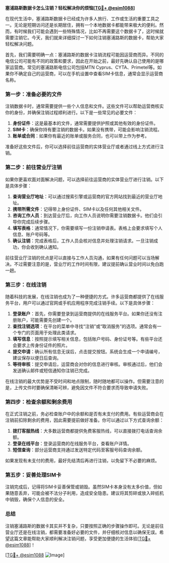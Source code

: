 **塞浦路斯数据卡怎么注销？轻松解决你的烦恼[[TG💪+ @esim1088](https://t.me/s/esim1088)]**

在现代生活中，塞浦路斯数据卡已经成为许多人旅行、工作或生活的重要工具之一。无论是短期访问还是长期居住，拥有一个本地数据卡都能带来极大的便利。然而，有时候我们可能会遇到一些特殊情况，比如不再需要这个数据卡了，这时候就需要注销它。今天，我们就来详细探讨一下如何注销塞浦路斯的数据卡，帮助大家轻松解决问题。

首先，我们需要明确一点：塞浦路斯的数据卡注销流程可能因运营商而异。不同的电信公司可能有不同的政策和要求，因此在开始之前，最好先确认自己使用的是哪家运营商。常见的塞浦路斯电信公司包括MTN Cyprus、CYTA、Primetel等。如果你不确定自己的运营商，可以在手机设置中查看SIM卡信息，通常会显示运营商名称。

### 第一步：准备必要的文件

注销数据卡时，通常需要提供一些个人信息和文件。这些文件可以帮助运营商核实你的身份，并确保注销过程顺利进行。以下是一些常见的必要文件：

1. **身份证件**：这是最基本的文件，通常需要提供护照或其他有效的身份证件。
2. **SIM卡**：确保你持有要注销的数据卡。如果没有携带，可能会影响注销流程。
3. **账单或合同**：如果你有最近的账单或服务合同，也可以带上作为参考。

准备好这些文件后，你可以选择前往运营商的实体营业厅或者通过线上方式进行注销。

### 第二步：前往营业厅注销

如果你更喜欢面对面解决问题，可以选择前往运营商的实体营业厅进行注销。以下是具体步骤：

1. **查询营业厅地址**：可以通过搜索引擎或运营商的官方网站找到最近的营业厅地址。
2. **携带所需文件**：记得带上身份证件、SIM卡以及任何其他相关文件。
3. **咨询工作人员**：到达营业厅后，向工作人员说明你需要注销数据卡。他们会引导你完成后续步骤。
4. **填写表格**：通常情况下，你需要填写一份注销申请表。表格上会要求填写个人信息、账户号码等。
5. **确认注销**：完成表格后，工作人员会核对信息并处理注销请求。一旦注销成功，你会收到确认通知。

前往营业厅注销的优点是可以直接与工作人员沟通，如果有任何问题可以当场解决。不过需要注意的是，营业厅的工作时间有限，建议提前确认营业时间以免白跑一趟。

### 第三步：在线注销

随着科技的发展，在线注销也成为了一种便捷的方式。许多运营商都提供了在线服务平台，用户可以通过官网或手机应用程序完成注销手续。以下是具体步骤：

1. **登录账户**：首先，你需要登录到运营商提供的在线服务平台。如果你还没有注册账户，可能需要先创建一个。
2. **查找注销选项**：在平台的菜单中寻找“注销”或“取消服务”的选项。通常会有一个专门的页面用于处理此类请求。
3. **填写信息**：按照提示填写相关信息，包括账户号码、身份证号等。有些平台还会要求上传身份证件的照片。
4. **提交申请**：确认所有信息无误后，点击提交按钮。系统会生成一个申请编号，建议保存以便日后查询。
5. **等待审核**：提交申请后，运营商会对你的信息进行审核。审核通过后，他们会发送确认邮件或短信通知你注销已完成。

在线注销的最大优势是不受时间和地点限制，随时随地都可以操作。但需要注意的是，上传文件时要确保清晰可辨，避免因文件不符合要求而导致申请失败。

### 第四步：检查余额和剩余费用

在正式注销之前，务必检查账户中的余额和是否有未支付的费用。有些运营商会在注销前扣除剩余的费用，因此需要提前做好准备。你可以通过以下方式查询余额：

1. **拨打客服热线**：大多数运营商都提供免费客服热线，可以直接拨打电话查询余额。
2. **登录在线平台**：登录运营商的在线服务平台，查看账户详情。
3. **短信查询**：部分运营商支持通过发送特定代码至客服号码查询余额。

如果发现有未支付的费用，最好先结清后再进行注销，以免留下不必要的麻烦。

### 第五步：妥善处理SIM卡

注销完成后，记得将SIM卡妥善保管或销毁。虽然SIM卡本身没有太多价值，但如果随意丢弃，可能会被不法分子利用，造成安全隐患。建议将其剪碎或放入碎纸机中销毁，确保个人信息的安全。

### 总结

注销塞浦路斯的数据卡其实并不复杂，只要按照正确的步骤操作即可。无论是前往营业厅还是在线注销，都需要准备好必要的文件，并仔细核对信息以确保无误。希望这篇文章能帮助大家顺利解决注销问题，享受更加便捷的生活体验[[TG💪+ @esim1088](https://t.me/s/esim1088)]！

[[TG💪+ @esim1088](https://t.me/s/esim1088) ![Image](https://i.postimg.cc/4NQfJmqS/Snipaste-2025-05-13-00-14-12.png)]
